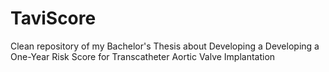 # TaviScore
Clean repository of my Bachelor's Thesis about Developing a  Developing a One-Year Risk Score for Transcatheter Aortic Valve Implantation
